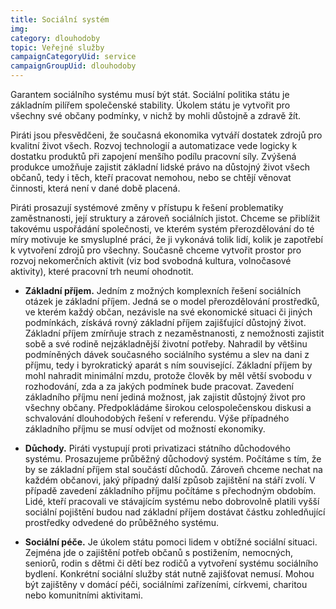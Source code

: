 ```yaml
---
title: Sociální systém
img:
category: dlouhodoby
topic: Veřejné služby
campaignCategoryUid: service
campaignGroupUid: dlouhodoby
---
```


Garantem sociálního systému musí být stát. Sociální politika státu je základním pilířem společenské stability. Úkolem státu je vytvořit pro všechny své občany podmínky, v nichž by mohli důstojně a zdravě žít.

Piráti jsou přesvědčeni, že současná ekonomika vytváří dostatek zdrojů pro kvalitní život všech. Rozvoj technologií a automatizace vede logicky k dostatku produktů při zapojení menšího podílu pracovní síly. Zvýšená produkce umožňuje zajistit základní lidské právo na důstojný život všech občanů, tedy i těch, kteří pracovat nemohou, nebo se chtějí věnovat činnosti, která není v dané době placená.

Piráti prosazují systémové změny v přístupu k řešení problematiky zaměstnanosti, její struktury a zároveň sociálních jistot. Chceme se přiblížit takovému uspořádání společnosti, ve kterém systém přerozdělování do té míry motivuje ke smysluplné práci, že ji vykonává tolik lidí, kolik je zapotřebí k vytvoření zdrojů pro všechny. Současně chceme vytvořit prostor pro rozvoj nekomerčních aktivit (viz bod svobodná kultura, volnočasové aktivity), které pracovní trh neumí ohodnotit.

* **Základní příjem.** Jedním z možných komplexních řešení sociálních otázek je základní příjem. Jedná se o model přerozdělování prostředků, ve kterém každý občan, nezávisle na své ekonomické situaci či jiných podmínkách, získává rovný základní příjem zajišťující důstojný život. Základní příjem zmírňuje strach z nezaměstnanosti, z nemožnosti zajistit sobě a své rodině nejzákladnější životní potřeby. Nahradil by většinu podmíněných dávek současného sociálního systému a slev na dani z příjmu, tedy i byrokratický aparát s ním související. Základní příjem by mohl nahradit minimální mzdu, protože člověk by měl větší svobodu v rozhodování, zda a za jakých podmínek bude pracovat. Zavedení základního příjmu není jediná možnost, jak zajistit důstojný život pro všechny občany. Předpokládáme širokou celospolečenskou diskusi a schvalování dlouhodobých řešení v referendu. Výše případného základního příjmu se musí odvíjet od možností ekonomiky.

* **Důchody.** Piráti vystupují proti privatizaci státního důchodového systému. Prosazujeme průběžný důchodový systém. Počítáme s tím, že by se základní příjem stal součástí důchodů. Zároveň chceme nechat na každém občanovi, jaký případný další způsob zajištění na stáří zvolí. V případě zavedení základního příjmu počítáme s přechodným obdobím. Lidé, kteří pracovali ve stávajícím systému nebo dobrovolně platili vyšší sociální pojištění budou nad základní příjem dostávat částku zohledňující prostředky odvedené do průběžného systému.

* **Sociální péče.** Je úkolem státu pomoci lidem v obtížné sociální situaci. Zejména jde o zajištění potřeb občanů s postižením, nemocných, seniorů, rodin s dětmi či dětí bez rodičů a vytvoření systému sociálního bydlení. Konkrétní sociální služby stát nutně zajišťovat nemusí. Mohou být zajištěny v domácí péči, sociálními zařízeními, církvemi, charitou nebo komunitními aktivitami.
